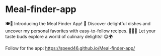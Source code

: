 # Meal-finder-app
🍽️📱 Introducing the Meal Finder App! 🌟 Discover delightful dishes and uncover my personal favorites with easy-to-follow recipes. 🍕🥗🍰 Let your taste buds explore a world of culinary delights! 😋🌍


Follow for the app: https://speed46.github.io/Meal-finder-app/
